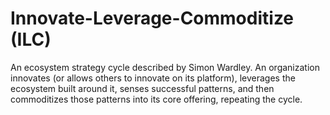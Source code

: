 # Innovate-Leverage-Commoditize (ILC)

An ecosystem strategy cycle described by Simon Wardley. An organization innovates (or allows others to innovate on its platform), leverages the ecosystem built around it, senses successful patterns, and then commoditizes those patterns into its core offering, repeating the cycle.
